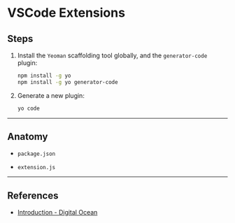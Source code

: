 # VSCode Extensions

## Steps

1. Install the `Yeoman` scaffolding tool globally, and the `generator-code` plugin:

    ```bash
    npm install -g yo
    npm install -g yo generator-code
    ```

2. Generate a new plugin:

    ```bash
    yo code
    ```

---

## Anatomy

* `package.json`

* `extension.js`

---

## References

 * [Introduction - Digital Ocean](https://www.digitalocean.com/community/tutorials/how-to-create-your-first-visual-studio-code-extension)